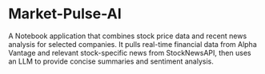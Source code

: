# Market-Pulse-AI
A Notebook application that combines stock price data and recent news analysis for selected companies. It pulls real-time financial data from Alpha Vantage and relevant stock-specific news from StockNewsAPI, then uses an LLM to provide concise summaries and sentiment analysis. 
